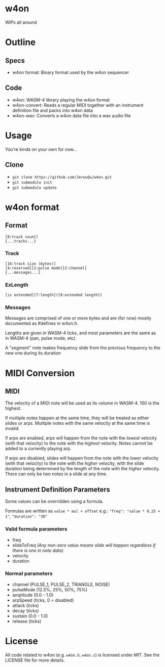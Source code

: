 # w4on

WIPs all around

# Outline

## Specs
- w4on format: Binary format used by the w4on sequencer

## Code
- w4on: WASM-4 library playing the w4on format
- w4on-convert: Reads a regular MIDI together with an instrument definition file and packs into w4on data
- w4on-wav: Converts a w4on data file into a wav audio file

# Usage

You're kinda on your own for now...

## Clone

- `git clone https://github.com/JerwuQu/w4on.git`
- `git submodule init`
- `git submodule update`

# w4on format

## Format
	[8:track count]
	{...tracks...}

### Track
	[16:track size (bytes)]
	[4:reserved][2:pulse mode][2:channel]
	{...messages...}

### ExLength
	[is extended][7:length]([8:extended length])

### Messages

Messages are comprised of one or more bytes and are (for now) mostly documented as #defines in w4on.h.

Lengths are given in WASM-4 ticks, and most parameters are the same as in WASM-4 (pan, pulse mode, etc).

A "segment" note makes frequency slide from the previous frequency to the new one during its duration

# MIDI Conversion

## MIDI

The velocity of a MIDI note will be used as its volume in WASM-4. 100 is the highest.

If multiple notes happen at the same time, they will be treated as either slides or arps. Multiple notes with the same velocity at the same time is invalid.

If arps are enabled, arps will happen from the note with the *lowest* velocity (with that velocity) to the note with the *highest* velocity. Notes cannot be added to a currently playing arp.

If arps are disabled, slides will happen from the note with the *lower* velocity (with that velocity) to the note with the *higher* velocity, with the slide duration being determined by the length of the note with the *higher* velocity. There can only be two notes in a slide at any time.

## Instrument Definition Parameters

Some values can be overridden using a formula.

Formulas are written as `value * mul + offset`
e.g.: `"freq": "value * 0.25 + 1"`, `"duration": "30"`

### Valid formula parameters
- freq
- slideToFreq *(Any non-zero value means slide will happen regardless if there is one in note data)*
- velocity
- duration

### Normal parameters
- channel (PULSE_1, PULSE_2, TRIANGLE, NOISE)
- pulseMode (12.5%, 25%, 50%, 75%)
- amplitude (0.0 - 1.0)
- arpSpeed (ticks, 0 = disabled)
- attack (ticks)
- decay (ticks)
- sustain (0.0 - 1.0)
- release (ticks)

# License

All code related to w4on (e.g. `w4on.h`, `w4on.c`) is licensed under MIT. See the LICENSE file for more details.